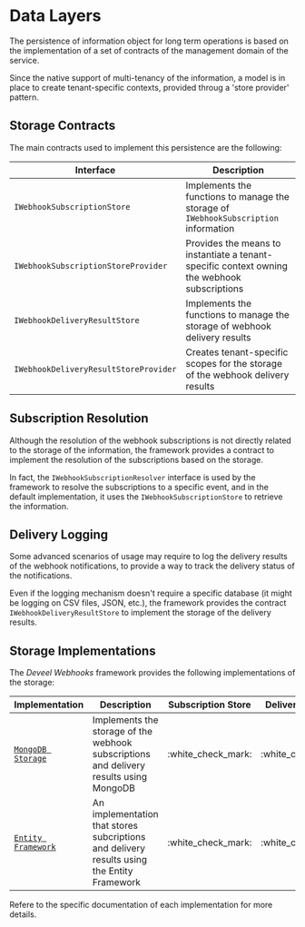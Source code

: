 # Data Layers

The persistence of information object for long term operations is based on the implementation of a set of contracts of the management domain of the service.

Since the native support of multi-tenancy of the information, a model is in place to create tenant-specific contexts, provided throug a 'store provider' pattern.

## Storage Contracts

The main contracts used to implement this persistence are the following:

| Interface                             | Description                                                                                  |
| ------------------------------------- | -------------------------------------------------------------------------------------------- |
| `IWebhookSubscriptionStore`           | Implements the functions to manage the storage of `IWebhookSubscription` information         |
| `IWebhookSubscriptionStoreProvider`   | Provides the means to instantiate a tenant-specific context owning the webhook subscriptions |
| `IWebhookDeliveryResultStore`         | Implements the functions to manage the storage of webhook delivery results                   |
| `IWebhookDeliveryResultStoreProvider` | Creates tenant-specific scopes for the storage of the webhook delivery results               |

## Subscription Resolution

Although the resolution of the webhook subscriptions is not directly related to the storage of the information, the framework provides a contract to implement the resolution of the subscriptions based on the storage.

In fact, the `IWebhookSubscriptionResolver` interface is used by the framework to resolve the subscriptions to a specific event, and in the default implementation, it uses the `IWebhookSubscriptionStore` to retrieve the information.

## Delivery Logging

Some advanced scenarios of usage may require to log the delivery results of the webhook notifications, to provide a way to track the delivery status of the notifications.

Even if the logging mechanism doesn't require a specific database (it might be logging on CSV files, JSON, etc.), the framework provides the contract `IWebhookDeliveryResultStore` to implement the storage of the delivery results.

## Storage Implementations

The _Deveel Webhooks_ framework provides the following implementations of the storage:

| Implementation                                         | Description                                                                                |  Subscription Store  |   Delivery Logging   |     Multi-Tenant     |
| ------------------------------------------------------ | ------------------------------------------------------------------------------------------ | :------------------: | :------------------: | :------------------: |
| [`MongoDB Storage`](../../advanced\_usage\_mongodb.md) | Implements the storage of the webhook subscriptions and delivery results using MongoDB     | :white\_check\_mark: | :white\_check\_mark: | :white\_check\_mark: |
| [`Entity Framework`](../../advanced\_usage\_ef.md)     | An implementation that stores subcriptions and delivery results using the Entity Framework | :white\_check\_mark: | :white\_check\_mark: |          :x:         |

Refere to the specific documentation of each implementation for more details.
